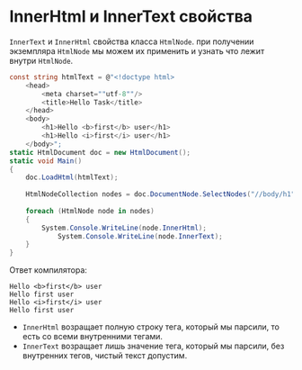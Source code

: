 # InnerHtml и InnerText свойства

`InnerText` и `InnerHtml` свойства класса `HtmlNode`.
при получении экземпляра `HtmlNode` мы можем их применить и узнать что лежит внутри `HtmlNode`.

```csharp
const string htmlText = @"<!doctype html>
    <head>
        <meta charset=""utf-8""/>
        <title>Hello Task</title>
    </head>
    <body>
        <h1>Hello <b>first</b> user</h1>
        <h1>Hello <i>first</i> user</h1>
    </body>";
static HtmlDocument doc = new HtmlDocument();
static void Main()
{
    doc.LoadHtml(htmlText);
        
    HtmlNodeCollection nodes = doc.DocumentNode.SelectNodes("//body/h1");
        
    foreach (HtmlNode node in nodes)
    {
        System.Console.WriteLine(node.InnerHtml);
            System.Console.WriteLine(node.InnerText);
    }
}
```
Ответ компилятора:
```
Hello <b>first</b> user
Hello first user
Hello <i>first</i> user
Hello first user
```

+ `InnerHtml` возращает полную строку тега, который мы парсили, то есть со всеми внутренними тегами.
+ `InnerText` возращает лишь значение тега, который мы парсили, без внутренних тегов, чистый текст допустим. 
